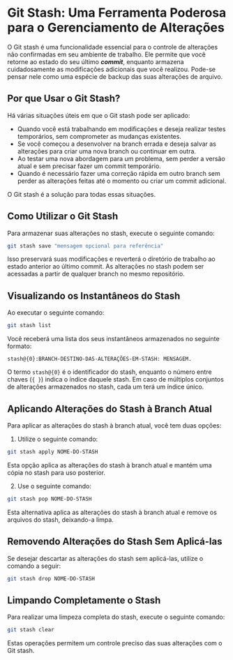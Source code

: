 # Git Stash: Uma Ferramenta Poderosa para o Gerenciamento de Alterações

O Git stash é uma funcionalidade essencial para o controle de alterações não confirmadas em seu ambiente de trabalho. Ele permite que você retorne ao estado do seu último **_commit_**, enquanto armazena cuidadosamente as modificações adicionais que você realizou. Pode-se pensar nele como uma espécie de backup das suas alterações de arquivo.

## Por que Usar o Git Stash?

Há várias situações úteis em que o Git stash pode ser aplicado:

- Quando você está trabalhando em modificações e deseja realizar testes temporários, sem comprometer as mudanças existentes.
- Se você começou a desenvolver na branch errada e deseja salvar as alterações para criar uma nova branch ou continuar em outra.
- Ao testar uma nova abordagem para um problema, sem perder a versão atual e sem precisar fazer um commit temporário.
- Quando é necessário fazer uma correção rápida em outro branch sem perder as alterações feitas até o momento ou criar um commit adicional.

O Git stash é a solução para todas essas situações.

## Como Utilizar o Git Stash

Para armazenar suas alterações no stash, execute o seguinte comando:

```bash
git stash save "mensagem opcional para referência"
```

Isso preservará suas modificações e reverterá o diretório de trabalho ao estado anterior ao último commit. As alterações no stash podem ser acessadas a partir de qualquer branch no mesmo repositório.

## Visualizando os Instantâneos do Stash

Ao executar o seguinte comando:

```bash
git stash list
```
Você receberá uma lista dos seus instantâneos armazenados no seguinte formato: 


`stash@{0}:BRANCH-DESTINO-DAS-ALTERAÇÕES-EM-STASH: MENSAGEM.`

O termo `stash@{0}` é o identificador do stash, enquanto o número entre chaves (`{ }`) indica o índice daquele stash. Em caso de múltiplos conjuntos de alterações armazenados no stash, cada um terá um índice único.

## Aplicando Alterações do Stash à Branch Atual
Para aplicar as alterações do stash à branch atual, você tem duas opções:

1. Utilize o seguinte comando:

```bash
git stash apply NOME-DO-STASH
```

Esta opção aplica as alterações do stash à branch atual e mantém uma cópia no stash para uso posterior.

2. Use o seguinte comando:

```bash
git stash pop NOME-DO-STASH
```

Esta alternativa aplica as alterações do stash à branch atual e remove os arquivos do stash, deixando-a limpa.

## Removendo Alterações do Stash Sem Aplicá-las
Se desejar descartar as alterações do stash sem aplicá-las, utilize o comando a seguir:

```bash
git stash drop NOME-DO-STASH
```

## Limpando Completamente o Stash
Para realizar uma limpeza completa do stash, execute o seguinte comando:

```bash
git stash clear
```
Estas operações permitem um controle preciso das suas alterações com o Git stash.